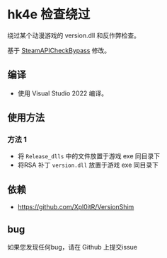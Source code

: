 # hk4e 检查绕过

绕过某个动漫游戏的 version.dll 和反作弊检查。

基于 [SteamAPICheckBypass](https://github.com/oureveryday/Steam-API-Check-Bypass/) 修改。

## 编译

* 使用 Visual Studio 2022 编译。

## 使用方法

### 方法 1 

* 将 `Release_dlls` 中的文件放置于游戏 exe 同目录下
* 将RSA 补丁 `version.dll` 放置于游戏 exe 同目录下

## 依赖

* <https://github.com/Xpl0itR/VersionShim>

## bug

如果您发现任何bug，请在 Github 上提交issue

